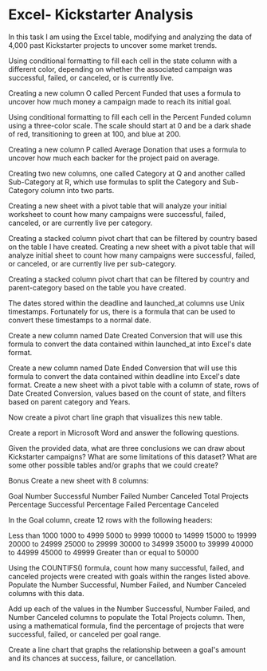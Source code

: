 # Excel- Kickstarter Analysis 

In this task I am using the Excel table, modifying and analyzing the data of 4,000 past Kickstarter projects to uncover some market trends.

Using conditional formatting to fill each cell in the state column with a different color, depending on whether the associated campaign was successful, failed, or canceled, or is currently live.

Creating a new column O called Percent Funded that uses a formula to uncover how much money a campaign made to reach its initial goal.

Using conditional formatting to fill each cell in the Percent Funded column using a three-color scale. The scale should start at 0 and be a dark shade of red, transitioning to green at 100, and blue at 200.

Creating a new column P called Average Donation that uses a formula to uncover how much each backer for the project paid on average.

Creating two new columns, one called Category at Q and another called Sub-Category at R, which use formulas to split the Category and Sub-Category column into two parts.

Creating a new sheet with a pivot table that will analyze your initial worksheet to count how many campaigns were successful, failed, canceled, or are currently live per category.

Creating a stacked column pivot chart that can be filtered by country based on the table I have created.
Creating a new sheet with a pivot table that will analyze initial sheet to count how many campaigns were successful, failed, or canceled, or are currently live per sub-category.

Creating a stacked column pivot chart that can be filtered by country and parent-category based on the table you have created.

The dates stored within the deadline and launched_at columns use Unix timestamps. Fortunately for us, there is a formula that can be used to convert these timestamps to a normal date.

Create a new column named Date Created Conversion that will use this formula to convert the data contained within launched_at into Excel's date format.

Create a new column named Date Ended Conversion that will use this formula to convert the data contained within deadline into Excel's date format.
Create a new sheet with a pivot table with a column of state, rows of Date Created Conversion, values based on the count of state, and filters based on parent category and Years.

Now create a pivot chart line graph that visualizes this new table.

Create a report in Microsoft Word and answer the following questions.

Given the provided data, what are three conclusions we can draw about Kickstarter campaigns?
What are some limitations of this dataset?
What are some other possible tables and/or graphs that we could create?

Bonus
Create a new sheet with 8 columns:

Goal
Number Successful
Number Failed
Number Canceled
Total Projects
Percentage Successful
Percentage Failed
Percentage Canceled

In the Goal column, create 12 rows with the following headers:

Less than 1000
1000 to 4999
5000 to 9999
10000 to 14999
15000 to 19999
20000 to 24999
25000 to 29999
30000 to 34999
35000 to 39999
40000 to 44999
45000 to 49999
Greater than or equal to 50000

Using the COUNTIFS() formula, count how many successful, failed, and canceled projects were created with goals within the ranges listed above. Populate the Number Successful, Number Failed, and Number Canceled columns with this data.

Add up each of the values in the Number Successful, Number Failed, and Number Canceled columns to populate the Total Projects column. Then, using a mathematical formula, find the percentage of projects that were successful, failed, or canceled per goal range.

Create a line chart that graphs the relationship between a goal's amount and its chances at success, failure, or cancellation.
